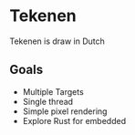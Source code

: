 # Tekenen

Tekenen is draw in Dutch

## Goals

- Multiple Targets
- Single thread
- Simple pixel rendering
- Explore Rust for embedded